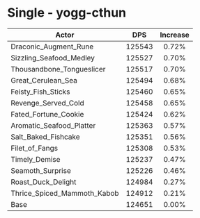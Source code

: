 # Single - yogg-cthun
| Actor | DPS | Increase |
|---|:---:|:---:|
|Draconic_Augment_Rune|125543|0.72%|
|Sizzling_Seafood_Medley|125527|0.70%|
|Thousandbone_Tongueslicer|125517|0.70%|
|Great_Cerulean_Sea|125494|0.68%|
|Feisty_Fish_Sticks|125460|0.65%|
|Revenge_Served_Cold|125458|0.65%|
|Fated_Fortune_Cookie|125424|0.62%|
|Aromatic_Seafood_Platter|125363|0.57%|
|Salt_Baked_Fishcake|125351|0.56%|
|Filet_of_Fangs|125308|0.53%|
|Timely_Demise|125237|0.47%|
|Seamoth_Surprise|125226|0.46%|
|Roast_Duck_Delight|124984|0.27%|
|Thrice_Spiced_Mammoth_Kabob|124912|0.21%|
|Base|124651|0.00%|
